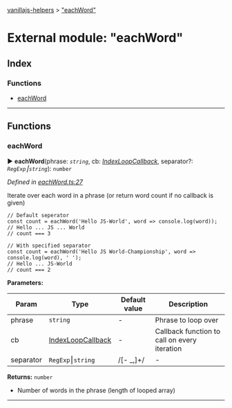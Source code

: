 [vanillajs-helpers](../README.md) > ["eachWord"](../modules/_eachword_.md)



# External module: "eachWord"

## Index

### Functions

* [eachWord](_eachword_.md#eachword)



---
## Functions
<a id="eachword"></a>

###  eachWord

► **eachWord**(phrase: *`string`*, cb: *[IndexLoopCallback](_indexloop_.md#indexloopcallback)*, separator?: *`RegExp`⎮`string`*): `number`



*Defined in [eachWord.ts:27](https://github.com/Tokimon/vanillajs-helpers/blob/d56b968/eachWord.ts#L27)*



Iterate over each word in a phrase (or return word count if no callback is given)

    // Default seperator
    const count = eachWord('Hello JS-World', word => console.log(word));
    // Hello ... JS ... World
    // count === 3
    
    // With specified separator
    const count = eachWord('Hello JS World-Championship', word => console.log(word), ' ');
    // Hello ... JS-World
    // count === 2


**Parameters:**

| Param | Type | Default value | Description |
| ------ | ------ | ------ | ------ |
| phrase | `string`  | - |   Phrase to loop over |
| cb | [IndexLoopCallback](_indexloop_.md#indexloopcallback)  | - |   Callback function to call on every iteration |
| separator | `RegExp`⎮`string`  |  /[- _,]+/ |   - |





**Returns:** `number`
- Number of words in the phrase (length of looped array)






___


